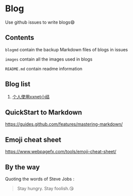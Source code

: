 # Blog
Use github issues to write blogs:smile:

## Contents
`blogmd` contain the backup Markdown files of blogs in issues

`images` contain all the images used in blogs

`README.md` contain readme information

## Blog list
1. [个人使用xxnet小结](https://github.com/uniqueyehu/blog/issues/1)

## QuickStart to Markdown
https://guides.github.com/features/mastering-markdown/

## Emoji cheat sheet
https://www.webpagefx.com/tools/emoji-cheat-sheet/

## By the way
Quoting the words of Steve Jobs :
> Stay hungry. Stay foolish.:kissing_heart:
